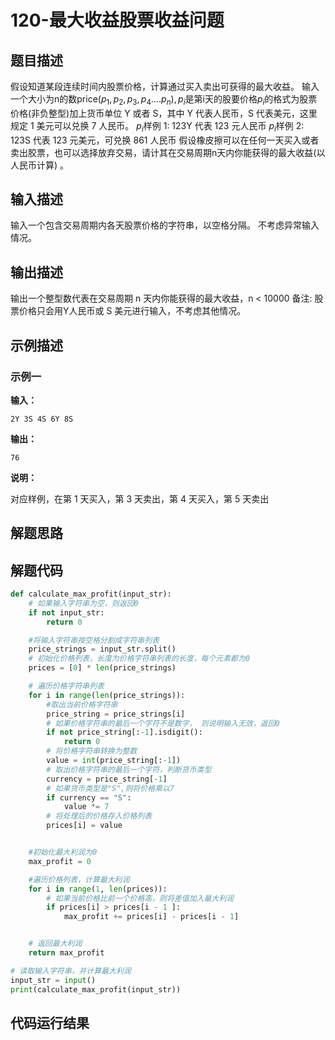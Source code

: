 #  120-最大收益股票收益问题

## 题目描述

假设知道某段连续时间内股票价格，计算通过买入卖出可获得的最大收益。
输入一个大小为n的数price$(p_1,p_2,p_3,p_4....p_n),p_i$是第i天的股要价格$p_i$的格式为股票价格(非负整型)加上货币单位 Y 或者 S，其中 Y 代表人民币，S 代表美元，这里规定 1 美元可以兑换 7 人民币。
$p_i$样例 1: 123Y 代表 123 元人民币
$p_i$样例 2: 123S 代表 123 元美元，可兑换 861 人民币
假设橡皮擦可以在任何一天买入或者卖出胶票，也可以选择放弃交易，请计其在交易周期n天内你能获得的最大收益(以人民币计算) 。

## 输入描述

输入一个包含交易周期内各天股票价格的字符串，以空格分隔。
不考虑异常输入情况。

## 输出描述

输出一个整型数代表在交易周期 n 天内你能获得的最大收益，n < 10000
备注: 股票价格只会用Y人民币或 S 美元进行输入，不考虑其他情况。

## 示例描述

### 示例一

**输入：**

```
2Y 3S 4S 6Y 8S
```

**输出：**

```
76
```

**说明：**  

对应样例，在第 1 天买入，第 3 天卖出，第 4 天买入，第 5 天卖出



## 解题思路



## 解题代码

```python
def calculate_max_profit(input_str):
	# 如果输入字符串为空，则返回0
	if not input_str:
		return 0

	#将输入字符串按空格分割成字符串列表
	price_strings = input_str.split()
	# 初始化价格列表，长度为价格字符串列表的长度，每个元素都为0
	prices = [0] * len(price_strings)

	# 遍历价格字符串列表
	for i in range(len(price_strings)):
		#取出当前价格字符串
		price_string = price_strings[i]
		# 如果价格字符串的最后一个字符不是数字， 则说明输入无效，返回0
		if not price_string[:-1].isdigit():
			return 0
		# 将价格字符串转换为整数
		value = int(price_string[:-1])
		# 取出价格字符串的最后一个字符，判断货币类型
		currency = price_string[-1]
		# 如果货币类型是"S",则将价格乘以7
		if currency == "S":
			value *= 7
		# 将处理后的价格存入价格列表
		prices[i] = value


	#初始化最大利润为0
	max_profit = 0

	#遍历价格列表，计算最大利润
	for i in range(1, len(prices)):
		# 如果当前价格比前一个价格高，则将差值加入最大利润
		if prices[i] > prices[i - 1 ]:
			max_profit += prices[i] - prices[i - 1]


	# 返回最大利润
	return max_profit

# 读取输入字符串，并计算最大利润
input_str = input()
print(calculate_max_profit(input_str))


```

## 代码运行结果

```

```

